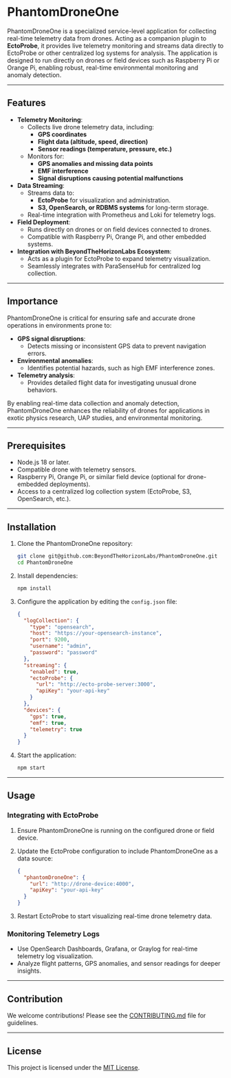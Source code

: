 # PhantomDroneOne

PhantomDroneOne is a specialized service-level application for collecting real-time telemetry data from drones. Acting as a companion plugin to **EctoProbe**, it provides live telemetry monitoring and streams data directly to EctoProbe or other centralized log systems for analysis. The application is designed to run directly on drones or field devices such as Raspberry Pi or Orange Pi, enabling robust, real-time environmental monitoring and anomaly detection.

---

## Features

- **Telemetry Monitoring**:
  - Collects live drone telemetry data, including:
    - **GPS coordinates**
    - **Flight data (altitude, speed, direction)**
    - **Sensor readings (temperature, pressure, etc.)**
  - Monitors for:
    - **GPS anomalies and missing data points**
    - **EMF interference**
    - **Signal disruptions causing potential malfunctions**
- **Data Streaming**:
  - Streams data to:
    - **EctoProbe** for visualization and administration.
    - **S3, OpenSearch, or RDBMS systems** for long-term storage.
  - Real-time integration with Prometheus and Loki for telemetry logs.
- **Field Deployment**:
  - Runs directly on drones or on field devices connected to drones.
  - Compatible with Raspberry Pi, Orange Pi, and other embedded systems.
- **Integration with BeyondTheHorizonLabs Ecosystem**:
  - Acts as a plugin for EctoProbe to expand telemetry visualization.
  - Seamlessly integrates with ParaSenseHub for centralized log collection.

---

## Importance

PhantomDroneOne is critical for ensuring safe and accurate drone operations in environments prone to:

- **GPS signal disruptions**:
  - Detects missing or inconsistent GPS data to prevent navigation errors.
- **Environmental anomalies**:
  - Identifies potential hazards, such as high EMF interference zones.
- **Telemetry analysis**:
  - Provides detailed flight data for investigating unusual drone behaviors.

By enabling real-time data collection and anomaly detection, PhantomDroneOne enhances the reliability of drones for applications in exotic physics research, UAP studies, and environmental monitoring.

---

## Prerequisites

- Node.js 18 or later.
- Compatible drone with telemetry sensors.
- Raspberry Pi, Orange Pi, or similar field device (optional for drone-embedded deployments).
- Access to a centralized log collection system (EctoProbe, S3, OpenSearch, etc.).

---

## Installation

1. Clone the PhantomDroneOne repository:

   ```bash
   git clone git@github.com:BeyondTheHorizonLabs/PhantomDroneOne.git
   cd PhantomDroneOne
   ```

2. Install dependencies:

   ```bash
   npm install
   ```

3. Configure the application by editing the `config.json` file:

   ```json
   {
     "logCollection": {
       "type": "opensearch",
       "host": "https://your-opensearch-instance",
       "port": 9200,
       "username": "admin",
       "password": "password"
     },
     "streaming": {
       "enabled": true,
       "ectoProbe": {
         "url": "http://ecto-probe-server:3000",
         "apiKey": "your-api-key"
       }
     },
     "devices": {
       "gps": true,
       "emf": true,
       "telemetry": true
     }
   }
   ```

4. Start the application:

   ```bash
   npm start
   ```

---

## Usage

### Integrating with EctoProbe

1. Ensure PhantomDroneOne is running on the configured drone or field device.
2. Update the EctoProbe configuration to include PhantomDroneOne as a data source:

   ```json
   {
     "phantomDroneOne": {
       "url": "http://drone-device:4000",
       "apiKey": "your-api-key"
     }
   }
   ```

3. Restart EctoProbe to start visualizing real-time drone telemetry data.

### Monitoring Telemetry Logs

- Use OpenSearch Dashboards, Grafana, or Graylog for real-time telemetry log visualization.
- Analyze flight patterns, GPS anomalies, and sensor readings for deeper insights.

---

## Contribution

We welcome contributions! Please see the [CONTRIBUTING.md](CONTRIBUTING.md) file for guidelines.

---

## License

This project is licensed under the [MIT License](LICENSE).
